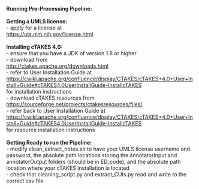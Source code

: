 <b>Running Pre-Processing Pipeline:</b>
<br><br>
<b>Getting a UMLS license:</b>
<br> - apply for a license at <br>https://uts.nlm.nih.gov/license.html
<br><br>
<b>Installing cTAKES 4.0:</b>
<br>  - ensure that you have a JDK of version 1.8 or higher
<br>  - download from <br>http://ctakes.apache.org/downloads.html
<br>  - refer to User Installation Guide at <br>https://cwiki.apache.org/confluence/display/CTAKES/cTAKES+4.0+User+Install+Guide#cTAKES4.0UserInstallGuide-InstallcTAKES<br> for installation instructions
<br>  - download cTAKES resources from <br>https://sourceforge.net/projects/ctakesresources/files/
<br>  - refer back to User Installation Guide at <br>https://cwiki.apache.org/confluence/display/CTAKES/cTAKES+4.0+User+Install+Guide#cTAKES4.0UserInstallGuide-InstallcTAKES<br> for resource installation instructions
<br><br>
<b>Getting Ready to run the Pipeline:</b>
<br>- modify clean_extract_notes.sh to have your UMLS license username and password, the absolute path locations storing the annotatorInput and annotatorOutput folders (should be in ED_code), and the absolute path location where your cTAKES installation is located
<br>- check that cleaning_script.py and extract_CUIs.py read and write to the correct csv file
